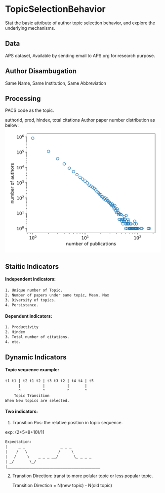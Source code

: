 # TopicSelectionBehavior
Stat the basic attribute of author topic selection behavior, and explore the underlying mechanisms.

## Data
APS dataset, Available by sending email to APS.org for research purpose.

## Author Disambugation
Same Name, Same Institution, Same Abbreviation

## Processing
PACS code as the topic.

authorid, prod, hindex, total citations
Author paper number distribution as below:
![Author paper number distribution](fig/author_pnum_dis.png)

## Staitic Indicators

#### Independent indicators:

    1. Unique number of Topic.
    2. Number of papers under same topic, Mean, Max
    3. Diversity of topics.
    4. Persistance.

#### Dependent indicators:
   
    1. Productivity
    2. Hindex
    3. Total number of citations.
    4. etc.

## Dynamic Indicators

#### Topic sequence example:

    t1 t1 | t2 t1 t2 | t3 t3 t2 | t4 t4 | t5
          |          |          |       |
          ^          ^          ^       ^
        Topic Transition
    When New topics are selected.

#### Two indicators:

1. Transition Pos: the relative position in topic sequence.

exp: (2+5+8+10)/11

    Expectation:
    |     _ _                _ _ _ 
    |    /   \              /     \
    |   /     \    _ _ _ __/       \_ _ _ _
    | _/       \_/
    |__________________________________________

2. Transtion Direction: transt to more polular topic or less popular topic.

    Transition Direction = N(new topic) - N(old topic)

